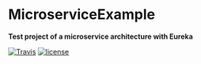 # MicroserviceExample
<p>
    <strong>Test project of a microservice architecture with Eureka</strong>
</p>
<p>
        <a href="https://travis-ci.com/ItsNobu/microservices-example"><img src="https://travis-ci.com/ItsNobu/microservices-example.svg?branch=master" alt="Travis"></a>
    <a href="https://github.com/ItsNobu/microservices-example/blob/master/LICENSE.md"><img src="https://img.shields.io/github/license/ItsNobu/microservices-example.svg?style=flat-square" alt="license"></a>
</p>
